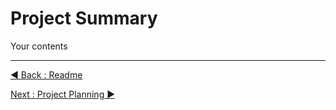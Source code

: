 # Project Summary

Your contents
















---
[◀ Back : Readme](..\README.md)  

[Next : Project Planning ▶](B_PROJECT_PLANNING.md)